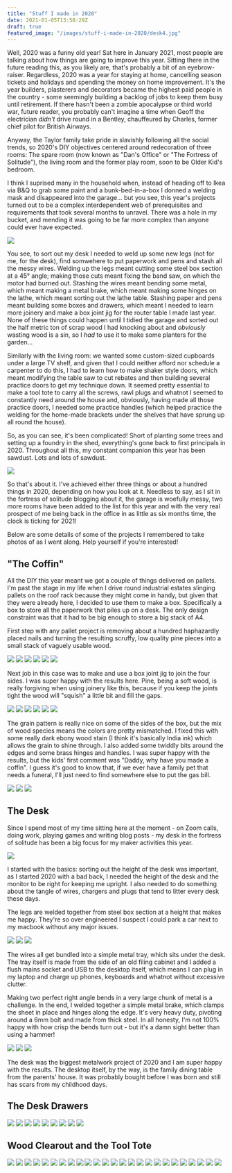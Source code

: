 ```yaml
---
title: "Stuff I made in 2020"
date: 2021-01-05T13:58:29Z
draft: true
featured_image: "/images/stuff-i-made-in-2020/desk4.jpg"
---
```


Well, 2020 was a funny old year!  Sat here in January 2021, most people are talking about how things are going to improve this year.  Sitting there in the future 
reading this, as you likely are, that's probably a bit of an eyebrow-raiser.  Regardless, 2020 was a year for staying at home, cancelling season tickets and 
holidays and spending the money on home improvement.  It's the year builders, plasterers and decorators 
became the highest paid people in the country - some seemingly building a backlog of jobs to keep them busy until retirement.  If there hasn't been a 
zombie apocalypse or third world war, future reader, you probably can't imagine a time when Geoff the electrician _didn't_ drive round 
in a Bentley, chauffeured by Charles, former chief pilot for British Airways.

Anyway, the Taylor family take pride in slavishly following all the social trends, so 2020's DIY objectives centered around redecoration of three rooms: The 
spare room (now known as "Dan's Office" or "The Fortress of Solitude"), the living room and the former play room, soon to be Older Kid's bedroom.

I think I suprised many in the household when, instead of heading off to Ikea via B&Q to grab some paint and a bunk-bed-in-a-box I donned a welding mask 
and disappeared into the garage... but you see, this year's projects turned out to be a complex interdependent web of prerequisites and requirements that 
took several months to unravel.  There was a hole in my bucket, and mending it was going to be far more complex than anyone could ever have expected.

<img src="/images/stuff-i-made-in-2020/2020Makes.svg" />

You see, to sort out my desk I needed to weld up some new legs (not for me, for the desk), find somwehere to put paperwork and pens and stash all the messy 
wires. Welding up the legs meant cutting some steel box section at a 45&deg; angle; making those cuts meant fixing the band saw, on which the motor had 
burned out.  Stashing the wires meant bending some metal, which meant making a metal brake, which meant making some hinges on the lathe, which meant sorting 
out the lathe table. Stashing paper and pens meant building some boxes and drawers, which meant I needed to learn more joinery and make a box joint jig for the 
router table I made last year. None of these things could happen until I tidied the garage and sorted out the half metric ton of scrap wood I had knocking 
about and _obviously_ wasting wood is a sin, so I _had_ to use it to make some planters for the garden...

Similarly with the living room:  we wanted some custom-sized cupboards under a large TV shelf, and given that I could neither afford nor schedule a 
carpenter to do this, I had to learn how to make shaker style doors, which meant modifying the table saw to cut rebates and then building several practice 
doors to get my technique down. It seemed pretty essential to make a tool tote to carry all the screws, rawl plugs and whatnot I seemed to constantly need 
around the house and, obviously, having made all those practice doors, I needed some practice handles (which helped practice the welding for the 
home-made brackets under the shelves that have sprung up all round the house).

So, as you can see, it's been complicated! Short of planting some trees and setting up a foundry in the shed, everything's gone back to first principals in 2020. 
Throughout all this, my constant companion this year has been sawdust.  Lots and lots of sawdust.

<img src="/images/stuff-i-made-in-2020/the-coffin8.jpg"/>


So that's about it. I've achieved either three things or about a hundred things in 2020, depending on how you look at it. Needless to say, as I sit in the 
fortress of solitude blogging about it, the garage is woefully messy, two more rooms have been added to the list for this year and with the very real prospect of me being back in the office in as little as six months time, the clock is ticking for 2021!

Below are some details of some of the projects I remembered to take photos of as I went along. Help yourself if you're interested!


## "The Coffin"
All the DIY this year meant we got a couple of things delivered on pallets. I'm past the stage in my life when I drive round industrial estates slinging 
pallets on the roof rack because they might come in handy, but given that they were already here, I decided to use them to make a box.  Specifically a box to 
store all the paperwork that piles up on a desk.  The only design constraint was that it had to be big enough to store a big stack of A4.

First step with any pallet project is removing about a hundred haphazardly placed nails and turning the resulting scruffy, low quality pine pieces into a 
small stack of vaguely usable wood.

<img src="/images/stuff-i-made-in-2020/the-coffin1.jpg" class="gallery"/>
<img src="/images/stuff-i-made-in-2020/thecoffin2.jpg" class="gallery"/>
<img src="/images/stuff-i-made-in-2020/the-coffin3.jpg" class="gallery"/>
<img src="/images/stuff-i-made-in-2020/the-coffin5.jpg" class="gallery"/>
<img src="/images/stuff-i-made-in-2020/the-coffin6.jpg" class="gallery"/>
<img src="/images/stuff-i-made-in-2020/the-coffin7.jpg" class="gallery"/>


Next job in this case was to make and use a box joint jig to join the four sides. I was super happy with the results here. Pine, being a soft wood, is really
forgiving when using joinery like this, because if you keep the joints tight the wood will "squish" a little bit and fill the gaps.

<img src="/images/stuff-i-made-in-2020/thecoffin9.jpg" class="gallery"/>
<img src="/images/stuff-i-made-in-2020/the-coffin10.jpg" class="gallery"/>
<img src="/images/stuff-i-made-in-2020/the-coffin11.jpg" class="gallery"/>
<img src="/images/stuff-i-made-in-2020/the-coffin13.jpg" class="gallery"/>
<img src="/images/stuff-i-made-in-2020/the-coffin14.jpg" class="gallery"/>
<img src="/images/stuff-i-made-in-2020/the-coffin15.jpg" class="gallery"/>


The grain pattern is really nice on some of the sides of the box, but the mix of wood species means the colors are pretty mismatched.  I fixed this with some 
really dark ebony wood stain (I think it's basically India ink) which allows the grain to shine through.  I also added some twiddly bits around the edges 
and some brass hinges and handles.  I was super happy with the results, but the kids' first comment was "Daddy, why have you made a coffin". I guess 
it's good to know that, if we ever have a family pet that needs a funeral, I'll just need to find somewhere else to put the gas bill.

<img src="/images/stuff-i-made-in-2020/the-coffin16.jpg" class="gallery"/>
<img src="/images/stuff-i-made-in-2020/the-coffin17.jpg" class="gallery"/>
<img src="/images/stuff-i-made-in-2020/the-coffin18.jpg" class="gallery"/>


## The Desk

Since I spend most of my time sitting here at the moment - on Zoom calls, doing work, playing games and writing blog posts - my desk in the fortress of 
solitude has been a big focus for my maker activities this year.

<img src="/images/stuff-i-made-in-2020/desk4.jpg"/>

I started with the basics: sorting out the height of the desk was important, as I started 2020 with a bad back, I needed the height of the desk and the 
monitor to be right for keeping me upright.  I also needed to do something about the tangle of wires, chargers and plugs that tend to litter every desk 
these days.

The legs are welded together from steel box section at a height that makes me happy. They're so over engineered I suspect I could park a car next to my 
macbook without any major issues.  

<img src="/images/stuff-i-made-in-2020/desk1.jpg" class="gallery"/>
<img src="/images/stuff-i-made-in-2020/desk2.jpg" class="gallery"/>
<img src="/images/stuff-i-made-in-2020/desk3.jpg" class="gallery"/>

The wires all get bundled into a simple metal tray, which sits under the desk. The tray itself is made from the side
of an old filing cabinet and I added a flush mains socket and USB to
the desktop itself, which means I can plug in my laptop and charge up phones, keyboards and whatnot without excessive clutter.

Making two perfect right angle bends in a very large chunk of metal is a challenge.  In the end, I welded together a simple metal brake, which clamps the sheet
in place and hinges along the edge.  It's very heavy duty, pivoting around a 6mm bolt and made from thick steel. In all honesty, I'm not 100% happy with 
how crisp the bends turn out - but it's a damn sight better than using a hammer!

<img src="/images/stuff-i-made-in-2020/brake1.jpg" class="gallery"/>
<img src="/images/stuff-i-made-in-2020/brake2.jpg" class="gallery"/>
<img src="/images/stuff-i-made-in-2020/brake4.jpg" class="gallery"/>

The desk was the biggest metalwork project of 2020 and I am super happy with the results. The desktop itself, by the way, is the family dining table from the 
parents' house. It was probably bought before I was born and still has scars from my childhood days.

## The Desk Drawers

<img src="/images/stuff-i-made-in-2020/desk-tidy1.jpg" class="gallery"/>
<img src="/images/stuff-i-made-in-2020/desk-tidy2.jpg" class="gallery"/>
<img src="/images/stuff-i-made-in-2020/desk-tidy3.jpg" class="gallery"/>
<img src="/images/stuff-i-made-in-2020/desk-tidy4.jpg" class="gallery"/>
<img src="/images/stuff-i-made-in-2020/desk-tidy6.jpg" class="gallery"/>
<img src="/images/stuff-i-made-in-2020/desk-tidy7.jpg" class="gallery"/>
<img src="/images/stuff-i-made-in-2020/desk-tidy8.jpg" class="gallery"/>
<img src="/images/stuff-i-made-in-2020/desk-tidy9.jpg" class="gallery"/>
<img src="/images/stuff-i-made-in-2020/desk-tidy10.jpg" class="gallery"/>


## Wood Clearout and the Tool Tote

<img src="/images/stuff-i-made-in-2020/bed1.jpg" class="gallery"/>
<img src="/images/stuff-i-made-in-2020/bed2.jpg" class="gallery"/>
<img src="/images/stuff-i-made-in-2020/bed3.jpg" class="gallery"/>
<img src="/images/stuff-i-made-in-2020/bed4.jpg" class="gallery"/>
<img src="/images/stuff-i-made-in-2020/bed5.jpg" class="gallery"/>
<img src="/images/stuff-i-made-in-2020/garage-doors1.jpg" class="gallery"/>
<img src="/images/stuff-i-made-in-2020/garage-doors2.jpg" class="gallery"/>
<img src="/images/stuff-i-made-in-2020/garage-doors3.jpg" class="gallery"/>
<img src="/images/stuff-i-made-in-2020/garage-doors4.jpg" class="gallery"/>
<img src="/images/stuff-i-made-in-2020/garage-doors5.jpg" class="gallery"/>
<img src="/images/stuff-i-made-in-2020/garage-doors6.jpg" class="gallery"/>
<img src="/images/stuff-i-made-in-2020/lathe-table1.jpg" class="gallery"/>
<img src="/images/stuff-i-made-in-2020/lathe-table2.jpg" class="gallery"/>
<img src="/images/stuff-i-made-in-2020/living-room1.jpg" class="gallery"/>
<img src="/images/stuff-i-made-in-2020/living-room2.jpg" class="gallery"/>
<img src="/images/stuff-i-made-in-2020/living-room3.jpg" class="gallery"/>
<img src="/images/stuff-i-made-in-2020/living-room4.jpg" class="gallery"/>
<img src="/images/stuff-i-made-in-2020/motor1.jpg" class="gallery"/>
<img src="/images/stuff-i-made-in-2020/motor2.jpg" class="gallery"/>
<img src="/images/stuff-i-made-in-2020/motor3.jpg" class="gallery"/>
<img src="/images/stuff-i-made-in-2020/tools1.jpg" class="gallery"/>
<img src="/images/stuff-i-made-in-2020/tools2.jpg" class="gallery"/>
<img src="/images/stuff-i-made-in-2020/tools3.jpg" class="gallery"/>
<img src="/images/stuff-i-made-in-2020/wood-clearout1.jpg" class="gallery"/>
<img src="/images/stuff-i-made-in-2020/wood-clearout2.jpg" class="gallery"/>
